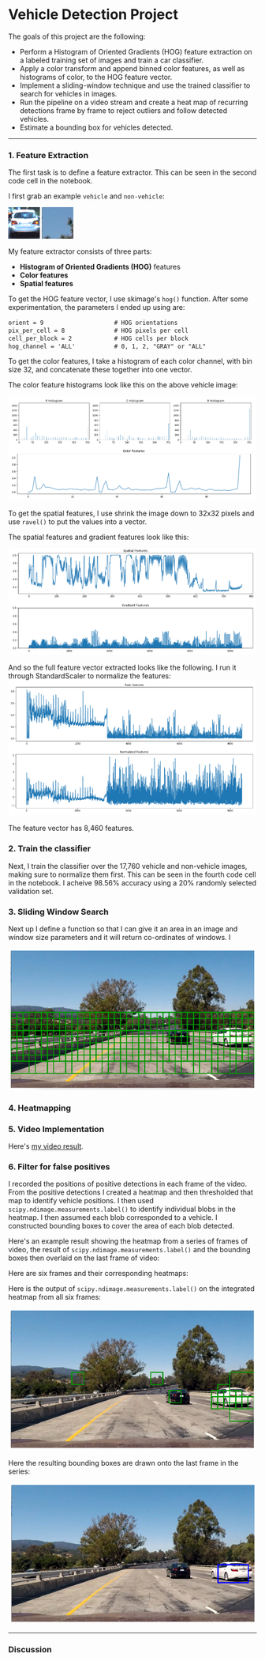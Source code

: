 # Vehicle Detection Project

The goals of this project are the following:

* Perform a Histogram of Oriented Gradients (HOG) feature extraction on a labeled training set of images and train a car classifier.
* Apply a color transform and append binned color features, as well as histograms of color, to the HOG feature vector. 
* Implement a sliding-window technique and use the trained classifier to search for vehicles in images.
* Run the pipeline on a video stream and create a heat map of recurring detections frame by frame to reject outliers and follow detected vehicles.
* Estimate a bounding box for vehicles detected.

---

### 1. Feature Extraction

The first task is to define a feature extractor. This can be seen in the second code cell in the notebook.

I first grab an example `vehicle` and `non-vehicle`:

![](test_images/31.png)
![](test_images/extra1.png)

My feature extractor consists of three parts:

- **Histogram of Oriented Gradients (HOG)** features
- **Color features**
- **Spatial features**

To get the HOG feature vector, I use skimage's `hog()` function. After some experimentation, the parameters I ended up using are: 

```
orient = 9                    # HOG orientations
pix_per_cell = 8              # HOG pixels per cell
cell_per_block = 2            # HOG cells per block
hog_channel = 'ALL'           # 0, 1, 2, "GRAY" or "ALL"
```

To get the color features, I take a histogram of each color channel, with bin size 32, and concatenate these together into one vector.

The color feature histograms look like this on the above vehicle image:

![](output_images/1.png)

To get the spatial features, I use shrink the image down to 32x32 pixels and use `ravel()` to put the values into a vector.

The spatial features and gradient features look like this:

![](output_images/2.png)

And so the full feature vector extracted looks like the following. I run it through StandardScaler to normalize the features:
![](output_images/4.png)

The feature vector has 8,460 features.

### 2. Train the classifier

Next, I train the classifier over the 17,760 vehicle and non-vehicle images, making sure to normalize them first. This can be seen in the fourth code cell in the notebook. I acheive 98.56% accuracy using a 20% randomly selected validation set.

### 3. Sliding Window Search

Next up I define a function so that I can give it an area in an image and window size parameters and it will return co-ordinates of windows. I 

![](output_images/5.png)

### 4. Heatmapping

### 5. Video Implementation

Here's [my video result](./project_video.mp4).

### 6. Filter for false positives

I recorded the positions of positive detections in each frame of the video.  From the positive detections I created a heatmap and then thresholded that map to identify vehicle positions.  I then used `scipy.ndimage.measurements.label()` to identify individual blobs in the heatmap.  I then assumed each blob corresponded to a vehicle.  I constructed bounding boxes to cover the area of each blob detected.  

Here's an example result showing the heatmap from a series of frames of video, the result of `scipy.ndimage.measurements.label()` and the bounding boxes then overlaid on the last frame of video:

Here are six frames and their corresponding heatmaps:

Here is the output of `scipy.ndimage.measurements.label()` on the integrated heatmap from all six frames:

![](output_images/6.png)

Here the resulting bounding boxes are drawn onto the last frame in the series:

![](output_images/7.png)

---

### Discussion

